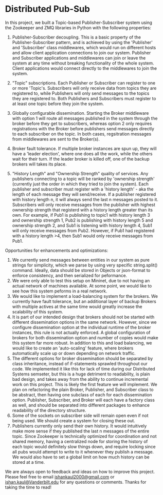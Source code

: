 # Distributed Pub-Sub

In this project, we built a Topic-based Publisher-Subscriber system using the Zookeeper and ZMQ libraries in Python with the following properties:

  1. Publisher-Subscriber decoupling. This is a basic property of the Publisher-Subscriber pattern, and is achieved by using the 'Publisher' and 'Subscriber' class middlewares, which would run on different hosts and allow client application connections to join our system. Publisher and Subscriber applications and middlewares can join or leave the system at any time without breaking functionality of the whole system. Client applications would connect directly to the middlewares to join the system.
	
  2. "Topic" subscriptions. Each Publisher or Subscriber can register to one or more 'Topic's. Subscribers will only receive data from topics they are registered to, while Publishers will only send messages to the topics they are registered to. Both Publishers and Subscribers must register to at least one topic before they join the system.
  
  3. Globally configurable dissemination. Starting the Broker middleware with option 1 will route all messages published in the system through the broker before they get to subscribers, whereas option 2 only requires registrations with the Broker before publishers send messages directly to each subscriber on the topic. In both cases, regsitration messages from middlewares are sent to the Broker(s).

  4. Broker fault tolerance. If multiple broker instances are spun up, they will have a 'leader election', where one does all the work, while the others wait for their turn. If the leader broker is killed off, one of the backup brokers will takes its place.

  5. "History Length" and "Ownership Strength" quality of services. Any publishers connecting to a topic will be ranked by 'ownership strength' (currently just the order in which they tried to join the system). Each publisher and subscriber must register with a 'history length' - aka the length of each message they will send/receive. If a publisher registered with history length n, it will always send the last n messages posted to it. Subscribers will only receive messages from the publisher with highest ownership strength that registerd with a history length greater than its own. For example, if Pub1 is publishing to topic1 with history length 3 and ownership strength 1, Pub2 is publishing with history length 5 and ownership strength 2, and Sub1 is listening with history length 4, Sub1 will only receive messages from Pub2. However, if Pub1 had registered with a history length >4, then Sub1 would only receive messages from Pub1.

Opportunities for enhancements and optimizations:
  1. We currently send messages between entities in our system as pure strings for simplicity, which we parse by using very specific string.split() command. Ideally, data should be stored in Objects or json-format to enforce consistency, and then serialized for peformance.
  2. We were only able to test this setup on Mininet, due to not having an actual network of machines available. At some point, we would like to see how this system peforms in a real network.
  3. We would like to implement a load-balancing system for the brokers. We currently have fault tolerance, but an additional layer of backup Brokers with multiple actives at the same time would greatly increase the scalability of this system. 
  4. It is part of our intended design that brokers should not be started with different dissemination options in the same network. However, since we configure dissemination option at the individual runtime of the broker instances, this rule is not actually enforced. A global configuration of brokers for both dissemination option and number of copies would make this system far more robust. In addition to this and load balancing, we would like to create an 'auto-scaling' feature, where brokers automatically scale up or down depending on network traffic.
  5. The different options for broker dissemination should be separated by class inheritance, instead of if-statements sprawled throughout our code. We implemented it like this for lack of time during our Distributed Systems semseter, but this is a huge detriment to readability, is plain bad design, and takes away from the ability to continue incremental work on this project. This is likely the first feature we will implement. We plan on refactoring the plain Broker, Publisher, and Subscriber class to be abstract, then having one subclass of each for each dissemination option. Publisher, Subscriber, and Broker will each have a factory class as well, and should be separated into different packages to enhance readability of the directory structure.
  6. Some of the sockets on subscriber side will remain open even if not being used. We should create a system for closing these out.
  7. Publishers currently only send their own history. It would intuitively make more sense if they published the last n messages of the entire topic. Since Zookeeper is technically optimized for coordination and not shared memory, having a centralized node for storing the history of each topic would definitely slow things down, and require locking since all pubs would attempt to write to it whenever they publish a message. We would also have to set a global limit on how much history can be stored at a time.

We are always open to feedback and ideas on how to improve this project. Please feel free to email ishankaul2000@gmail.com or ishan.kaul@Vanderbilt.edu for any questions or comments. Thanks for taking the time to read!
